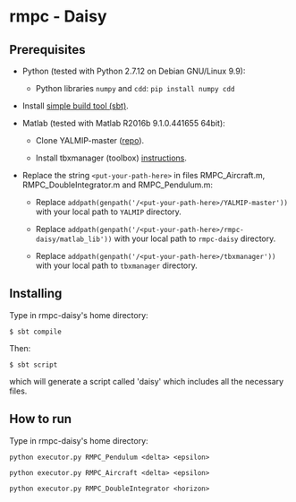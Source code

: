 # rmpc - Daisy

## Prerequisites

* Python (tested with Python 2.7.12 on Debian GNU/Linux 9.9):

	* Python libraries `numpy` and `cdd`: `pip install numpy cdd`

* Install [simple build tool (sbt)](http://www.scala-sbt.org/).

* Matlab (tested with  Matlab R2016b 9.1.0.441655 64bit):
	
	* Clone YALMIP-master ([repo](https://github.com/yalmip/YALMIP)).
	
	* Install tbxmanager (toolbox) [instructions](https://www.mpt3.org/Main/Installation).
	
* Replace the string `<put-your-path-here>` in files RMPC_Aircraft.m, RMPC_DoubleIntegrator.m and RMPC_Pendulum.m:
	
	* Replace `addpath(genpath('/<put-your-path-here>/YALMIP-master'))` with your local path to `YALMIP` directory.
	
	* Replace `addpath(genpath('/<put-your-path-here>/rmpc-daisy/matlab_lib'))` with your local path to `rmpc-daisy` directory.
	
	* Replace `addpath(genpath('/<put-your-path-here>/tbxmanager'))` with your local path to `tbxmanager` directory.

## Installing

Type in rmpc-daisy's home directory:

```
$ sbt compile
```

Then:

```
$ sbt script
```

which will generate a script called 'daisy' which includes all the necessary files.

## How to run

Type in rmpc-daisy's home directory:

`python executor.py RMPC_Pendulum <delta> <epsilon>`

`python executor.py RMPC_Aircraft <delta> <epsilon>`

`python executor.py RMPC_DoubleIntegrator <horizon>`

